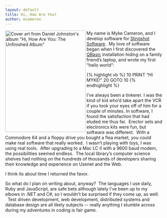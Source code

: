 ```yaml
---
layout: default
title: Hi, How Are You?
author: mcameron
---
```


<a href="http://en.wikipedia.org/wiki/Hi,_How_Are_You"><img title="Hi, How Are You?" src="{{ site.root }}/images/posts/hihowareyou.jpg" alt="Cover art from Daniel Johnston's album &quot;Hi, How Are You: The Unfinished Album&quot;" width="258" height="325" align="left" /></a>
My name is Myke Cameron, and I develop software for <a href="http://slingshotsoftware.com">Slingshot Software</a>.  My love of software began when I first discovered the <a href="http://en.wikipedia.org/wiki/Qbasic">QBasic</a> installation hiding on a family friend’s laptop, and wrote my first “hello world”:

{% highlight vb %}
10 PRINT “HI MYKE!”
20 GOTO 10
{% endhighlight %}

I’ve always been a tinkerer. I was the kind of kid who’d take apart the VCR if you took your eyes off of him for a couple of minutes. In software, I found the satisfaction that had eluded me thus far.  Erector sets and electronics kits were fun, but software was different.  With a Commodore 64 and a floppy drive you bought a flea market, you could make real software that really worked.  I wasn’t playing with toys, I was using real tools.  After upgrading to a Mac LC II with a 9600 baud modem, the possibilities seemed endless.  The local library’s computer science shelves had nothing on the hundreds of thousands of developers sharing their knowledge and experience on Usenet and the Web.

I think its about time I returned the favor.

So what do I plan on writing about, anyway?  The languages I use daily, Ruby and JavaScript, are safe bets although lately I’ve been up to my elbows in .NET and C#, so I wouldn’t be surprised if they come up, as well.   Test driven development, web development, distributed systems and database design are all likely subjects -- really anything I stumble across during my adventures in coding is fair game.
